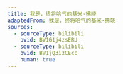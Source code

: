 ```yaml
---
title: 我是，终将哈气的基米-拂晓
adaptedFrom: 我是，终将哈气的基米-拂晓
sources:
  - sourceType: bilibili
    bvid: BV1G1j4zsERU
  - sourceType: bilibili
    bvid: BV1jQ3izCEcc
    human: true
---
```

